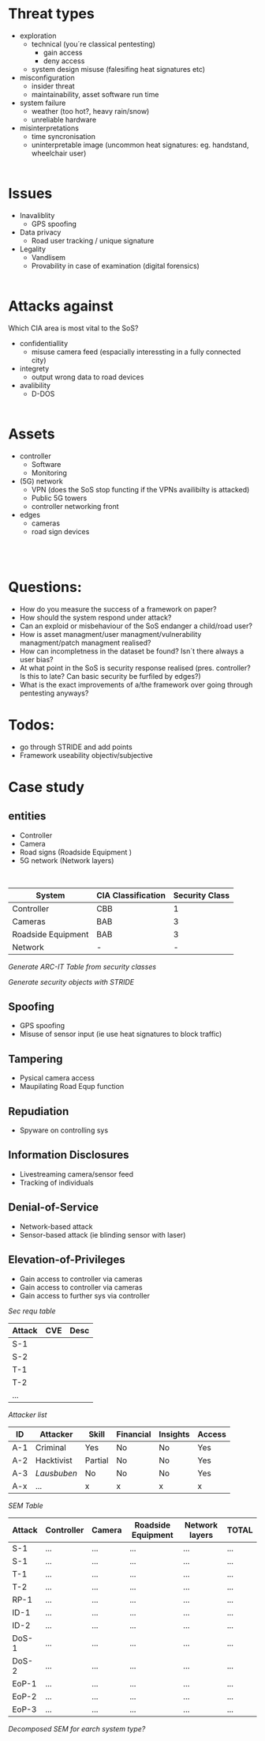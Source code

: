 # Threat types
- exploration
	- technical (you´re classical pentesting)
		- gain access
		- deny access
	- system design misuse (falesifing heat signatures etc)
- misconfiguration
	- insider threat
	- maintainability, asset software run time
- system failure
	- weather (too hot?, heavy rain/snow)
	- unreliable hardware
- misinterpretations
	- time syncronisation 
	- uninterpretable image (uncommon heat signatures: eg. handstand, wheelchair user)
<br><br>

# Issues
- Inavaliblity
	- GPS spoofing
- Data privacy
	- Road user tracking / unique signature
- Legality
	- Vandlisem
	- Provability in case of examination (digital forensics)
<br><br>
# Attacks against
Which CIA area is most vital to the SoS?
- confidentiallity
	- misuse camera feed (espacially interessting in a fully connected city)
- integrety
	- output wrong data to road devices
- avalibility
	- D-DOS
<br><br>

# Assets
- controller
	- Software
	- Monitoring
- (5G) network
	- VPN (does the SoS stop functing if the VPNs availibilty is attacked)
	- Public 5G towers
	- controller networking front
- edges
	- cameras 
	- road sign devices

<br><br>

# Questions:
- How do you measure the success of a framework on paper?
- How should the system respond under attack?
- Can an exploid or misbehaviour of the SoS endanger a child/road user?
- How is asset managment/user managment/vulnerability managment/patch managment realised?
- How can incompletness in the dataset be found? Isn´t there always a user bias?
- At what point in the SoS is security response realised (pres. controller? Is this to late? Can basic security be furfiled by edges?)
- What is the exact improvements of a/the framework over going through pentesting anyways? 

# Todos:
- go through STRIDE and add points
- Framework useability objectiv/subjective



# Case study

## entities
- Controller
- Camera
- Road signs (Roadside Equipment )
- 5G network (Network layers)
<br>

| System    		| CIA Classification 	  | Security Class 	  		|
| ----------- 		| ----------- 			  | ----------- 			|
| Controller      	| CBB   			  	  | 1      					|
| Cameras  			| BAB   			  	  | 3      					|
| Roadside Equipment| BAB   			  	  | 3      					|
| Network 			| -   			  	  | -      					|

*Generate ARC-IT Table from security classes*

*Generate security objects with STRIDE*

## Spoofing
- GPS spoofing
- Misuse of sensor input (ie use heat signatures to block traffic)

## Tampering
- Pysical camera access
- Maupilating Road Equp function

## Repudiation
- Spyware on controlling sys

## Information Disclosures
- Livestreaming camera/sensor feed
- Tracking of individuals

## Denial-of-Service
- Network-based attack
- Sensor-based attack (ie blinding sensor with laser)

## Elevation-of-Privileges
- Gain access to controller via cameras
- Gain access to controller via cameras
- Gain access to further sys via controller

*Sec requ table*

| Attack    		| CVE 	  | Desc 	  		|
| ----------- 		| ----------- 			  | ----------- 			|
| S-1      	|    			  	  |       					|
| S-2  			|    			  	  |       					|
| T-1	|    			  	  |       					|
| T-2 			|    			  	  |       					|
| ... 			|    			  	  |       					|

*Attacker list*


| ID   | Attacker 	  | Skill  		|Financial  		| Insights		| Access  		|
| ----------- | -----------| -----------| -----------| -----------| ----------- |
| A-1   | Criminal 	  | Yes  		|No  		| No		| Yes  		|
| A-2   | Hacktivist 	  | Partial  		|No  		| No		| Yes  		|
| A-3   | *Lausbuben* 	  | No  		|No  		| No		| Yes  		|
| A-x   | ... 	  | x  		|x  		| x		| x  		|


*SEM Table*

| Attack   | Controller	  | Camera | Roadside Equipment | Network layers | TOTAL		|
| ----------- |----------- |----------- |----------- |----------- |----------- |
| S-1 | ... |... |... |... |... |
| S-1 | ... |... |... |... |... |
| T-1 | ... |... |... |... |... |
| T-2 | ... |... |... |... |... |
| RP-1 | ... |... |... |... |... |
| ID-1 | ... |... |... |... |... |
| ID-2 | ... |... |... |... |... |
| DoS-1 | ... |... |... |... |... |
| DoS-2 | ... |... |... |... |... |
| EoP-1 | ... |... |... |... |... |
| EoP-2 | ... |... |... |... |... |
| EoP-3 | ... |... |... |... |... |


*Decomposed SEM for earch system type?*

